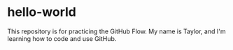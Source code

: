 # hello-world
This repository is for practicing the GitHub Flow. 
My name is Taylor, and I'm learning how to code and use GitHub. 
